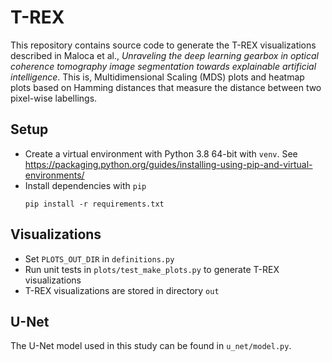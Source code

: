 # T-REX
This repository contains source code to generate the T-REX visualizations described in Maloca et al., 
*Unraveling the deep learning gearbox in optical coherence tomography image segmentation towards explainable artificial intelligence*.
This is, Multidimensional Scaling (MDS) plots and heatmap plots based on Hamming distances that measure the distance between two pixel-wise labellings. 

## Setup
* Create a virtual environment with Python 3.8 64-bit with `venv`.
  See https://packaging.python.org/guides/installing-using-pip-and-virtual-environments/
* Install dependencies with `pip`
    ```
    pip install -r requirements.txt
    ```
## Visualizations
* Set `PLOTS_OUT_DIR` in `definitions.py`
* Run unit tests in `plots/test_make_plots.py` to generate T-REX visualizations
* T-REX visualizations are stored in directory `out`


## U-Net
The U-Net model used in this study can be found in `u_net/model.py`.
